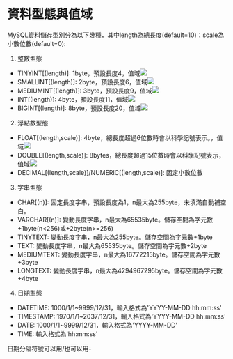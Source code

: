 # 資料型態與值域
MySQL資料儲存型別分為以下幾種，其中length為總長度(default=10)；scale為小數位數(default=0):  
1. 整數型態
  - TINYINT[(length)]: 1byte，預設長度4，值域<img src="https://latex.codecogs.com/png.image?\dpi{110}-2^{7}\sim&space;2^7-1" />
  - SMALLINT[(length)]: 2byte，預設長度6，值域<img src="https://latex.codecogs.com/png.image?\dpi{110}-2^{15}\sim&space;2^{15}-1" />
  - MEDIUMINT[(length)]: 3byte，預設長度9，值域<img src="https://latex.codecogs.com/png.image?\dpi{110}-2^{23}\sim&space;2^{23}-1" />
  - INT[(length)]: 4byte，預設長度11，值域<img src="https://latex.codecogs.com/png.image?\dpi{110}-2^{31}\sim&space;2^{31}-1" />
  - BIGINT[(length)]: 8byte，預設長度20，值域<img src="https://latex.codecogs.com/png.image?\dpi{110}-2^{64}\sim&space;2^{64}-1" />
2. 浮點數型態
  - FLOAT[(length,scale)]: 4byte，總長度超過6位數時會以科學記號表示。，值域<img src="https://latex.codecogs.com/png.image?\dpi{110}-3.4E+38\sim&space;3.4E+38" />
  - DOUBLE[(length,scale)]: 8bytes，總長度超過15位數時會以科學記號表示，值域<img src="https://latex.codecogs.com/png.image?\dpi{110}-1.79E+308\sim&space;1.79E+308" />
  - DECIMAL[(length,scale)]/NUMERIC[(length,scale)]: 固定小數位數 
3. 字串型態
  - CHAR[(n)]: 固定長度字串，預設長度為1，n最大為255byte，未填滿自動補空白。
  - VARCHAR[(n)]: 變動長度字串，n最大為65535byte。儲存空間為字元數+1byte(n<256)或+2byte(n>=256)
  - TINYTEXT: 變動長度字串，n最大為255byte。儲存空間為字元數+1byte
  - TEXT: 變動長度字串，n最大為65535byte。儲存空間為字元數+2byte
  - MEDIUMTEXT: 變動長度字串，n最大為16772215byte。儲存空間為字元數+3byte
  - LONGTEXT: 變動長度字串，n最大為4294967295byte。儲存空間為字元數+4byte
4. 日期型態
  - DATETIME: 1000/1/1~9999/12/31，輸入格式為'YYYY-MM-DD hh:mm:ss'
  - TIMESTAMP: 1970/1/1~2037/12/31，輸入格式為'YYYY-MM-DD hh:mm:ss'
  - DATE: 1000/1/1~9999/12/31，輸入格式為'YYYY-MM-DD'
  - TIME: 輸入格式為'hh:mm:ss'

日期分隔符號可以用/也可以用-

